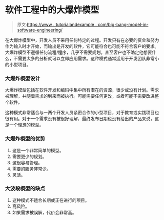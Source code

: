 # 软件工程中的大爆炸模型

> 原文:[https://www . tutorialandexample . com/big-bang-model-in-software-engineering/](https://www.tutorialandexample.com/big-bang-model-in-software-engineering/)

在大爆炸模型中，开发人员不采用任何特定的过程。开发只有在必要的资金和努力作为输入时才开始，而输出是开发的软件，它可能符合也可能不符合客户的要求。大爆炸模型不遵循任何流程/程序，几乎不需要规划。甚至客户也不确定他想要什么，不需要太多的分析就可以立即应用需求。这种模式通常适用于开发团队非常小的小型项目。

### 大爆炸模型设计

大爆炸模型包括在软件开发和编码中集中所有潜在的资源，很少或没有计划。需求被理解，并随着需求的到来而被执行。可能需要任何更改，或者可能不需要改进整个软件。

这种模式非常适合与一两个开发人员紧密合作的小型项目，对于教育或实践项目也很有用。对于一个需求没有被很好理解，最终发布日期也没有给出的产品来说，这是一个理想的模型。

### 大爆炸模型的优势

1.  这是一个非常简单的模型。
2.  需要更少的规划。
3.  这很容易管理。
4.  需要的服务非常少。
5.  灵活。

### 大波段模型的缺点

1.  这种模式不适合长期或正在进行的项目。
2.  高风险。
3.  如果需求被误解，代价会非常高。
